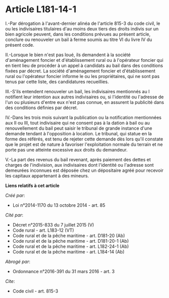 # Article L181-14-1

I.-Par dérogation à l'avant-dernier alinéa de l'article 815-3 du code civil, le ou les indivisaires titulaires d'au moins
deux tiers des droits indivis sur un bien agricole peuvent, dans les conditions prévues au présent article, conclure ou
renouveler un bail à ferme soumis au titre VI du livre IV du présent code. 

II.-Lorsque le bien n'est pas loué, ils demandent à la société d'aménagement foncier et d'établissement rural ou à
l'opérateur foncier qui en tient lieu de procéder à un appel à candidats au bail dans des conditions fixées par décret. La
société d'aménagement foncier et d'établissement rural ou l'opérateur foncier informe le ou les propriétaires, qui ne sont
pas tenus par cette liste, des candidatures recueillies. 

III.-S'ils entendent renouveler un bail, les indivisaires mentionnés au I notifient leur intention aux autres indivisaires
ou, si l'identité ou l'adresse de l'un ou plusieurs d'entre eux n'est pas connue, en assurent la publicité dans des
conditions définies par décret. 

IV.-Dans les trois mois suivant la publication ou la notification mentionnées aux II ou III, tout indivisaire qui ne consent
pas à la dation à bail ou au renouvellement du bail peut saisir le tribunal de grande instance d'une demande tendant à
l'opposition à location. Le tribunal, qui statue en la forme des référés, est tenu de rejeter cette demande dès lors qu'il
constate que le projet est de nature à favoriser l'exploitation normale du terrain et ne porte pas une atteinte excessive aux
droits du demandeur. 

V.-La part des revenus du bail revenant, après paiement des dettes et charges de l'indivision, aux indivisaires dont
l'identité ou l'adresse sont demeurées inconnues est déposée chez un dépositaire agréé pour recevoir les capitaux appartenant
à des mineurs.

**Liens relatifs à cet article**

_Créé par_:

  - Loi n°2014-1170 du 13 octobre 2014 - art. 85

_Cité par_:

  - Décret n°2015-833 du 7 juillet 2015 (V)
  - Code rural - art. L183-12 (VT)
  - Code rural et de la pêche maritime - art. D181-20 (Ab)
  - Code rural et de la pêche maritime - art. D181-20-1 (Ab)
  - Code rural et de la pêche maritime - art. L182-24-1 (Ab)
  - Code rural et de la pêche maritime - art. L184-14 (Ab)

_Abrogé par_:

  - Ordonnance n°2016-391 du 31 mars 2016 - art. 3

_Cite_:

  - Code civil - art. 815-3
